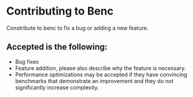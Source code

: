 # Contributing to Benc
Constribute to benc to fix a bug or adding a new feature.

## Accepted is the following:
- Bug fixes
- Feature addition, please also describe why the feature is necessary.
- Performance optimizations may be accepted if they have convincing benchmarks that demonstrate an improvement and they do not significantly increase complexity.